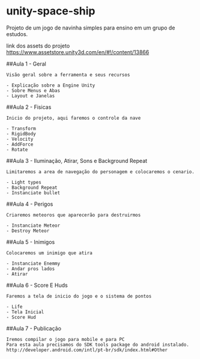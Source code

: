 # unity-space-ship

Projeto de um jogo de navinha simples para ensino em um grupo de estudos.

link dos assets do projeto
https://www.assetstore.unity3d.com/en/#!/content/13866


##Aula 1 - Geral

	Visão geral sobre a ferramenta e seus recursos

	- Explicação sobre a Engine Unity
	- Sobre Menus e Abas
	- Layout e Janelas

##Aula 2 - Fisicas

	Inicio do projeto, aqui faremos o controle da nave

	- Transform
	- RigidBody
	- Velocity
	- AddForce
	- Rotate

##Aula 3 - Iluminação, Atirar, Sons e Background Repeat
	
	Limitaremos a area de navegação do personagem e colocaremos o cenario.

	- Light types
	- Background Repeat
	- Instanciate bullet

##Aula 4 - Perigos

	Criaremos meteoros que aparecerão para destruirmos

	- Instanciate Meteor
	- Destroy Meteor

##Aula 5 - Inimigos

	Colocaremos um inimigo que atira

	- Instanciate Enemmy
	- Andar pros lados
	- Atirar

##Aula 6 - Score E Huds

	Faremos a tela de inicio do jogo e o sistema de pontos

	- Life
	- Tela Inicial
	- Score Hud

##Aula 7 - Publicação

	Iremos compilar o jogo para mobile e para PC
	Para esta aula precisamos do SDK tools package do android instalado.
	http://developer.android.com/intl/pt-br/sdk/index.html#Other

	
